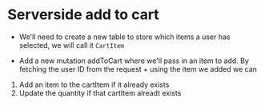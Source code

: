 # Serverside add to cart

- We'll need to create a new table to store which items a user has selected, we will call it `CartItem`

- Add a new mutation addToCart where we'll pass in an item to add. By fetching the user ID from the request + using the item we added we can

1) Add an item to the cartItem if it already exists
2) Update the quantity if that cartItem alreadt exists

